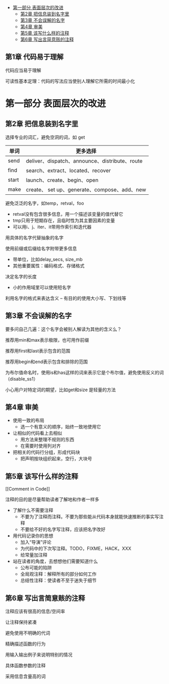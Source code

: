 - [第一部分 表面层次的改进](#第一部分表面层次的改进)
  - [第2章 把信息装到名字里](#第2章把信息装到名字里)
  - [第3章 不会误解的名字](#第3章不会误解的名字)
  - [第4章 审美](#第4章审美)
  - [第5章 该写什么样的注释](#第5章该写什么样的注释)
  - [第6章 写出言简意赅的注释](#第6章写出言简意赅的注释)

## 第1章 代码易于理解

代码应当易于理解

可读性基本定理：代码的写法应当使别人理解它所需的时间最小化

# 第一部分 表面层次的改进

## 第2章 把信息装到名字里

选择专业的词汇，避免空洞的词，如 get

| 单词 | 更多选择 |
| --- | --- |
| send | deliver、dispatch、announce、distribute、route |
| find | search、extract、located、recover |
| start | launch、create、begin、open |
| make | create、 set up、generate、compose、add、new |

避免泛泛的名字，如temp，retval，foo

- retval没有包含很多信息，用一个描述该变量的值代替它
- tmp只用于短期存在，且临时性为其主要因素的变量
- 可以用i、j、iter、it带用作索引和迭代器

用具体的名字代替抽象的名字

使用前缀或后缀给名字附带更多信息

- 带单位，比如delay_secs, size_mb
- 其他重要属性：编码格式、存储格式

决定名字的长度

- 小的作用域里可以使用短名字

利用名字的格式来表达含义 – 有目的的使用大小写、下划线等

## 第3章 不会误解的名字

要多问自己几遍：这个名字会被别人解读为其他的含义么？

推荐用min和max表示极限，也可用作前缀

推荐用first和last表示包含的范围

推荐用begin和end表示包含和排除的范围

为布尔值命名时，使用is和has这样的词来表示它是个布尔值，避免使用反义的词（disable_ss1）

小心用户对特定词的期望，比如get和size 是轻量的方法

## 第4章 审美

- 使用一致的布局
  - 选一个有意义的顺序，始终一致地使用它
- 让相似的代码看上去相似
  - 用方法来整理不规则的东西
  - 在需要时使用列对齐
- 把相关的代码行分组，形成代码块
  - 把声明按块组织起来，空行，大块号

## 第5章 该写什么样的注释

[[Comment in Code]]

注释的目的是尽量帮助读者了解地和作者一样多

- 了解什么不需要注释
  - 不要为了注释而注释。不要为那些能从代码本身就能快速推断的事实写注释
  - 不要给不好的名字写注释，应该把名字改好
- 用代码记录你的思想
  - 加入“导演”评论
  - 为代码中的下次写注释。TODO，FIXME，HACK，XXX
  - 给常量加注释
- 站在读者的角度，去想想他们需要知道什么
  - 公布可能的陷阱
  - 全局观注释：解释所有的部分如何工作
  - 总结性注释：使读者不至于迷失于细节

## 第6章 写出言简意赅的注释

注释应该有很高的信息/空间率

让注释保持紧凑

避免使用不明确的代词

精确描述函数的行为

用输入输出例子来说明特别的情况

具体函数参数的注释

采用信息含量高的词
